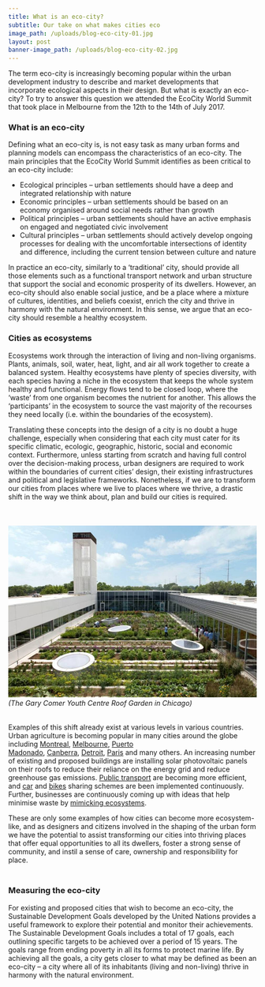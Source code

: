 ```yaml
---
title: What is an eco-city?
subtitle: Our take on what makes cities eco
image_path: /uploads/blog-eco-city-01.jpg
layout: post
banner-image_path: /uploads/blog-eco-city-02.jpg
---
```



The term eco-city is increasingly becoming popular within the urban development industry to describe and market developments that incorporate ecological aspects in their design. But what is exactly an eco-city? To try to answer this question we attended the EcoCity World Summit that took place in Melbourne from the 12th to the 14th of July 2017.

### What is an eco-city

Defining what an eco-city is, is not easy task as many urban forms and planning models can encompass the characteristics of an eco-city. The main principles that the EcoCity World Summit identifies as been critical to an eco-city include:

* Ecological principles – urban settlements should have a deep and integrated relationship with nature
* Economic principles – urban settlements should be based on an economy organised around social needs rather than growth
* Political principles – urban settlements should have an active emphasis on engaged and negotiated civic involvement
* Cultural principles – urban settlements should actively develop ongoing processes for dealing with the uncomfortable intersections of identity and difference, including the current tension between culture and nature

In practice an eco-city, similarly to a ‘traditional’ city, should provide all those elements such as a functional transport network and urban structure that support the social and economic prosperity of its dwellers. However, an eco-city should also enable social justice, and be a place where a mixture of cultures, identities, and beliefs coexist, enrich the city and thrive in harmony with the natural environment. In this sense, we argue that an eco-city should resemble a healthy ecosystem.

### Cities as ecosystems

Ecosystems work through the interaction of living and non-living organisms. Plants, animals, soil, water, heat, light, and air all work together to create a balanced system. Healthy ecosystems have plenty of species diversity, with each species having a niche in the ecosystem that keeps the whole system healthy and functional. Energy flows tend to be closed loop, where the ‘waste’ from one organism becomes the nutrient for another. This allows the ‘participants’ in the ecosystem to source the vast majority of the recourses they need locally (i.e. within the boundaries of the ecosystem).

Translating these concepts into the design of a city is no doubt a huge challenge, especially when considering that each city must cater for its specific climatic, ecologic, geographic, historic, social and economic context. Furthermore, unless starting from scratch and having full control over the decision-making process, urban designers are required to work within the boundaries of current cities’ design, their existing infrastructures and political and legislative frameworks. Nonetheless, if we are to transform our cities from places where we live to places where we thrive, a drastic shift in the way we think about, plan and build our cities is required.

&nbsp;

###### ![](/uploads/versions/blog-eco-city-03---x----946-652x---.jpg)(The Gary Comer Youth Centre Roof Garden in Chicago)

Examples of this shift already exist at various levels in various countries. Urban agriculture is becoming popular in many cities around the globe including&nbsp;[Montreal](http://www.rooftopgardens.alternatives.ca/),&nbsp;[Melbourne](http://www.mysmartgarden.org.au/),&nbsp;[Puerto Madonado](http://caminoverde.org/),&nbsp;[Canberra](http://www.urbanagriculture.org.au/canberra-city-farm/),&nbsp;[Detroit](http://detroitdirt.org/),&nbsp;[Paris](https://www.paris.fr/services-et-infos-pratiques)&nbsp;and many others. An increasing number of existing and proposed buildings are installing solar photovoltaic panels on their roofs to reduce their reliance on the energy grid and reduce greenhouse gas emissions.&nbsp;[Public transport](http://reneweconomy.com.au/adelaide-creates-worlds-first-solar-powered-public-transport-system-32530/) are becoming more efficient, and&nbsp;[car](http://theconversation.com/1-000-cars-and-no-garage-why-car-sharing-works-31179)&nbsp;and&nbsp;[bikes](http://www.icebike.org/bike-share-programs/) sharing schemes are been implemented continuously. Further, businesses are continuously coming up with ideas that help minimise waste by&nbsp;[mimicking ecosystems](https://www.theguardian.com/uk/2003/feb/12/helencarter).

These are only some examples of how cities can become more ecosystem-like, and as designers and citizens involved in the shaping of the urban form we have the potential to assist transforming our cities into thriving places that offer equal opportunities to all its dwellers, foster a strong sense of community, and instil a sense of care, ownership and responsibility for place.

### <br>Measuring the eco-city

For existing and proposed cities that wish to become an eco-city, the Sustainable Development Goals developed by the United Nations provides a useful framework to explore their potential and monitor their achievements. The Sustainable Development Goals includes a total of 17 goals, each outlining specific targets to be achieved over a period of 15 years. The goals range from ending poverty in all its forms to protect marine life. By achieving all the goals, a city gets closer to what may be defined as been an eco-city – a city where all of its inhabitants (living and non-living) thrive in harmony with the natural environment.